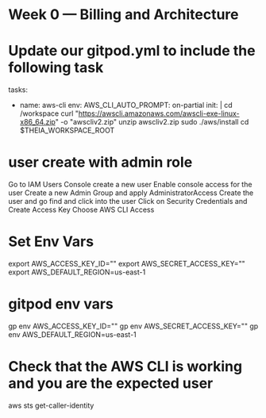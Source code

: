 # Week 0 — Billing and Architecture

# Update our gitpod.yml to include the following task
tasks:
  - name: aws-cli
    env:
      AWS_CLI_AUTO_PROMPT: on-partial
    init: |
      cd /workspace
      curl "https://awscli.amazonaws.com/awscli-exe-linux-x86_64.zip" -o "awscliv2.zip"
      unzip awscliv2.zip
      sudo ./aws/install
      cd $THEIA_WORKSPACE_ROOT

# user create with admin role
Go to IAM Users Console create a new user
Enable console access for the user
Create a new Admin Group and apply AdministratorAccess
Create the user and go find and click into the user
Click on Security Credentials and Create Access Key
Choose AWS CLI Access

# Set Env Vars
export AWS_ACCESS_KEY_ID=""
export AWS_SECRET_ACCESS_KEY=""
export AWS_DEFAULT_REGION=us-east-1

# gitpod env vars
gp env AWS_ACCESS_KEY_ID=""
gp env AWS_SECRET_ACCESS_KEY=""
gp env AWS_DEFAULT_REGION=us-east-1

# Check that the AWS CLI is working and you are the expected user
aws sts get-caller-identity
